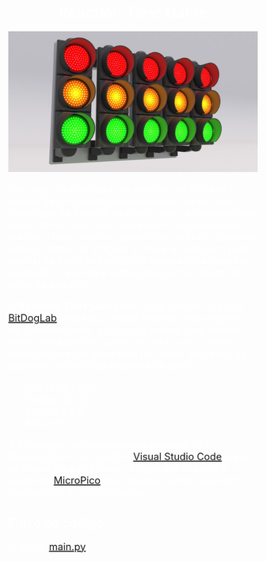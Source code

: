 <h1 style="color:white; font-size:30px; text-align:center;">Reaction Time Game</h1>

<div align="center">
    <img src="https://github.com/JCARNEIROX/EA801/blob/main/Projeto1/farol.jpg">
</div></div>

<p style="color:white; font-size:20px; text-align:left;">
    Este jogo foi inspirado nas corridas de fórmula 1 e provas de arrancadas popularmente conhecidas. Neste tipo de esporte os pilotos dos carros precisam estar atentos aos faróis para dar a largada e iniciar a corrida. Neste esporte geralmente os faróis possuem o layout como da imagem acima e a contagem para partida se inicia na horizontal ascendendo cada luz vermelha, a partida é autorizada quando todas as luzes se apagam.
</p>
<p style="color:white; font-size:20px; text-align:left;">
    O <b>Reaction Time Game</b> vem para simular na placa <a href="https://github.com/BitDogLab/BitDogLab" target="_blank">BitDogLab</a> esta etapa inicial presente nos esportes de automobilismo, o jogo visa propor uma disputa entre dois jogadores para ver qual possui melhor tempo de reação. Para este fim foram utilizados os seguintes periféricos presente na placa:
</p>
<ul style="color:white; font-size:20px";>
    <li>Matriz de LEDs</li>
    <li>Display OLED</li>
    <li>Botões A e B</li>
    <li>BBuzzer</li>
</ul>
<p style="color:white; font-size:20px; text-align:left;">
    A linguagem de programação utilizada foi o Micropython e foi usado o <a href="https://code.visualstudio.com/" target="_blank">Visual Studio Code</a> como ambiente de edição dos códigos assim como a extensão <a href="https://github.com/paulober/MicroPico" target="_blank">MicroPico</a> para permitir a interface entre computador e microntrolador.  
</p>
<h2 style="color:white; font-size:25px; text-align:left;">Fluxo do código</h1>
<p style="color:white; font-size:20px; text-align:left;">
    O Script <a href="https://github.com/JCARNEIROX/EA801/blob/main/Projeto1/main.py" target="_blank">main.py</a>
</p>
